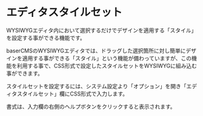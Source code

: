 # エディタスタイルセット

WYSIWYGエディタ内において選択するだけでデザインを適用する「スタイル」を設定する事ができる機能です。

baserCMSのWYSIWYGエディタでは、ドラッグした選択箇所に対し簡単にデザインを適用する事ができる「スタイル」という機能が備わっていますが、この機能を利用する事で、CSS形式で設定したスタイルセットをWYSIWYGに組み込む事ができます。

スタイルセットを設定するには、システム設定より「オプション」を開き「エディタスタイルセット」欄にCSS形式で入力します。

書式は、入力欄の右側のヘルプボタンをクリックすると表示されます。

